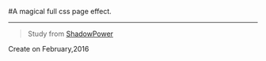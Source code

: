 #A magical full css page effect.
***
>Study from [ShadowPower](https://github.com/ShadowPower)



Create on February,2016
